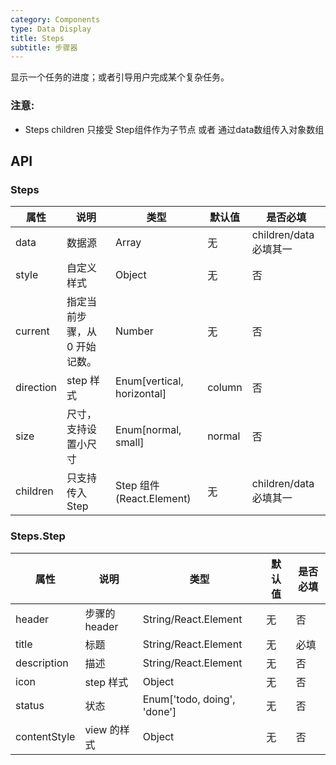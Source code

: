 ```yaml
---
category: Components
type: Data Display
title: Steps
subtitle: 步骤器
---
```


显示一个任务的进度；或者引导用户完成某个复杂任务。


### 注意:
- Steps children 只接受 Step组件作为子节点 或者 通过data数组传入对象数组

## API

### Steps

属性 | 说明 | 类型 | 默认值 | 是否必填
----|-----|------|------|------
| data   | 数据源 | Array | 无 | children/data 必填其一 |
| style   | 自定义样式  | Object |  无  | 否 |
| current   | 指定当前步骤，从 0 开始记数。  | Number |   无   | 否 |
| direction    | step 样式 |   Enum[vertical, horizontal]  | column | 否 |
| size    | 尺寸，支持设置小尺寸 |   Enum[normal, small]  | normal | 否 |
| children    | 只支持传入Step |   Step 组件(React.Element)  | 无 | children/data 必填其一 |

### Steps.Step

属性 | 说明 | 类型 | 默认值 | 是否必填
----|-----|------|------|------
| header   | 步骤的header | String/React.Element | 无 | 否 |
| title   | 标题  | String/React.Element |  无  | 必填 |
| description   | 描述 | String/React.Element |   无   | 否 |
| icon    | step 样式 | Object | 无 | 否 |
| status | 状态 | Enum['todo, doing', 'done'] | 无 | 否 |
| contentStyle | view 的样式 | Object | 无 | 否 |
